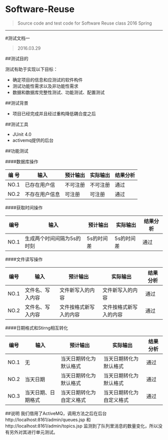 # Software-Reuse



> Source code and test code for Software Reuse class 2016 Spring

***



#测试文档一


>2016.03.29

##测试目的

测试有助于实现以下目标：

- 确定项目的信息和应测试的软件构件
- 测试功能性需求以及非功能性需求
- 数据和数据库完整性测试、功能测试、配置测试


##测试背景

- 项目已经完成并且经过重构降低耦合度之后

##测试工具

- JUnit 4.0
- activemq提供的后台


##功能测试

####数据库操作
    

| 编 号| 输入 | 预计输出 | 实际输出 | 结果分析 |
|----|----|--------|--------|--------| 
|NO.1|已存在用户信|不可注册|不可注册|通过|
|NO.2|不存在用户信息|可注册|可注册|通过|

####获取时间操作

|编号|输入|预计输出|实际输出|结果分析|
|----|----|--------|--------|--------| 
|NO.1|生成两个时间间隔为5s的时刻|5s的时间差|5s的时间差|通过|



####文件读写操作

|编号|输入|预计输出|实际输出|结果分析|
|----|----|--------|--------|--------| 
|NO.1|文件名、写入内容|文件新写入的内容|文件新写入的内容|通过|
|NO.2|文件名、写入内容|文件按格式新写入的内容|文件按格式新写入的内容|通过|


####日期格式和Stirng相互转化

|编号|输入|预计输出|实际输出|结果分析|
|----|----|--------|--------|--------| 
|NO.1|无|当天日期转化为默认格式|当天日期转化为默认格式|通过|
|NO.2|当天日期|当天日期转化为默认格式|当天日期转化为默认格式|通过|
|NO.3|当天日期、日期格式|当天日期转化为自定义格式|当天日期转化为自定义格式|通过|

##说明
 我们借用了ActiveMQ，调用方法之后在后台http://localhost:8161/admin/queues.jsp 和 http://localhost:8161/admin/topics.jsp  监测到了队列里消息的数量变化，所以没有另外对其进行单元测试。

